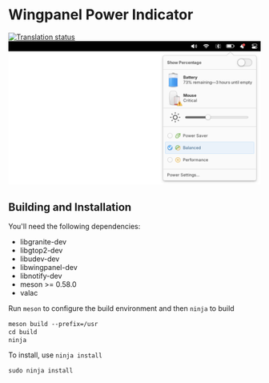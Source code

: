 # Wingpanel Power Indicator
[![Translation status](https://l10n.elementary.io/widgets/wingpanel/-/wingpanel-indicator-power/svg-badge.svg)](https://l10n.elementary.io/engage/wingpanel/?utm_source=widget)
![Screenshot](data/screenshot.png?raw=true)

## Building and Installation

You'll need the following dependencies:

* libgranite-dev
* libgtop2-dev
* libudev-dev
* libwingpanel-dev
* libnotify-dev
* meson >= 0.58.0
* valac

Run `meson` to configure the build environment and then `ninja` to build

    meson build --prefix=/usr
    cd build
    ninja

To install, use `ninja install`

    sudo ninja install
